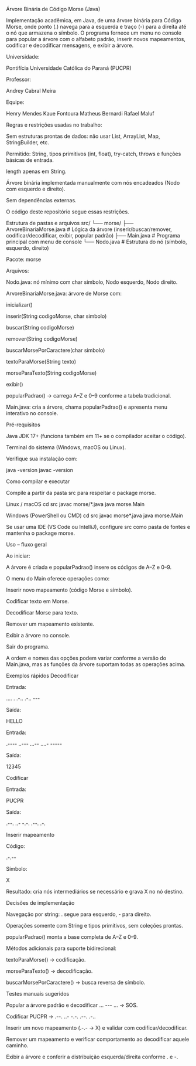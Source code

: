 Árvore Binária de Código Morse (Java)

Implementação acadêmica, em Java, de uma árvore binária para Código Morse, onde ponto (.) navega para a esquerda e traço (-) para a direita até o nó que armazena o símbolo.
O programa fornece um menu no console para popular a árvore com o alfabeto padrão, inserir novos mapeamentos, codificar e decodificar mensagens, e exibir a árvore.

Universidade:

Pontifícia Universidade Católica do Paraná (PUCPR)

Professor:

Andrey Cabral Meira

Equipe:

Henry Mendes
Kaue Fontoura
Matheus Bernardi
Rafael Maluf

Regras e restrições usadas no trabalho:

Sem estruturas prontas de dados: não usar List, ArrayList, Map, StringBuilder, etc.

Permitido: String, tipos primitivos (int, float), try-catch, throws e funções básicas de entrada.

length apenas em String.

Árvore binária implementada manualmente com nós encadeados (Nodo com esquerdo e direito).

Sem dependências externas.

O código deste repositório segue essas restrições.

Estrutura de pastas e arquivos
src/
└── morse/
    ├── ArvoreBinariaMorse.java   # Lógica da árvore (inserir/buscar/remover, codificar/decodificar, exibir, popular padrão)
    ├── Main.java                 # Programa principal com menu de console
    └── Nodo.java                 # Estrutura do nó (símbolo, esquerdo, direito)


Pacote: morse

Arquivos:

Nodo.java: nó mínimo com char simbolo, Nodo esquerdo, Nodo direito.

ArvoreBinariaMorse.java: árvore de Morse com:

inicializar()

inserir(String codigoMorse, char simbolo)

buscar(String codigoMorse)

remover(String codigoMorse)

buscarMorsePorCaractere(char simbolo)

textoParaMorse(String texto)

morseParaTexto(String codigoMorse)

exibir()

popularPadrao() → carrega A–Z e 0–9 conforme a tabela tradicional.

Main.java: cria a árvore, chama popularPadrao() e apresenta menu interativo no console.

Pré-requisitos

Java JDK 17+ (funciona também em 11+ se o compilador aceitar o código).

Terminal do sistema (Windows, macOS ou Linux).

Verifique sua instalação com:

java -version
javac -version

Como compilar e executar

Compile a partir da pasta src para respeitar o package morse.

Linux / macOS
cd src
javac morse/*.java
java morse.Main

Windows (PowerShell ou CMD)
cd src
javac morse\*.java
java morse.Main


Se usar uma IDE (VS Code ou IntelliJ), configure src como pasta de fontes e mantenha o package morse.

Uso – fluxo geral

Ao iniciar:

A árvore é criada e popularPadrao() insere os códigos de A–Z e 0–9.

O menu do Main oferece operações como:

Inserir novo mapeamento (código Morse e símbolo).

Codificar texto em Morse.

Decodificar Morse para texto.

Remover um mapeamento existente.

Exibir a árvore no console.

Sair do programa.

A ordem e nomes das opções podem variar conforme a versão do Main.java, mas as funções da árvore suportam todas as operações acima.

Exemplos rápidos
Decodificar

Entrada:

.... . .-.. .-.. ---


Saída:

HELLO


Entrada:

.---- ..--- ...-- ....- -----


Saída:

12345

Codificar

Entrada:

PUCPR


Saída:

.--. ..- -.-. .--. .-.

Inserir mapeamento

Código:

.-.--


Símbolo:

X


Resultado: cria nós intermediários se necessário e grava X no nó destino.

Decisões de implementação

Navegação por string: . segue para esquerdo, - para direito.

Operações somente com String e tipos primitivos, sem coleções prontas.

popularPadrao() monta a base completa de A–Z e 0–9.

Métodos adicionais para suporte bidirecional:

textoParaMorse() → codificação.

morseParaTexto() → decodificação.

buscarMorsePorCaractere() → busca reversa de símbolo.

Testes manuais sugeridos

Popular a árvore padrão e decodificar ... --- ... → SOS.

Codificar PUCPR → .--. ..- -.-. .--. .-..

Inserir um novo mapeamento (.-.- → X) e validar com codificar/decodificar.

Remover um mapeamento e verificar comportamento ao decodificar aquele caminho.

Exibir a árvore e conferir a distribuição esquerda/direita conforme . e -.
